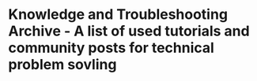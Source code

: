 # Knowledge and Troubleshooting Archive - A list of used tutorials and community posts for technical problem sovling

